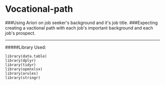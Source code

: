 # Vocational-path
###Using Ariori on job seeker's background and it's job title.
###Expecting creating a vactional path with each job's important background and each job's prospect.
***
#####Library Used:
```
library(data.table)
library(dplyr)
library(tidyr)
library(openxlsx)
library(arules)
library(stringr)
```
